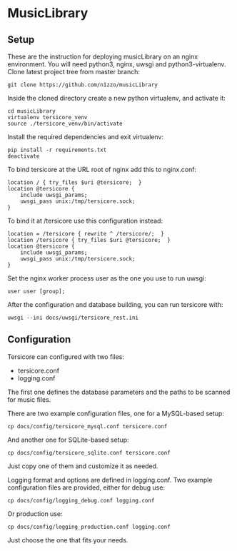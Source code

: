 # MusicLibrary

## Setup

These are the instruction for deploying musicLibrary on an nginx environment.
You will need python3, nginx, uwsgi and python3-virtualenv.
Clone latest project tree from master branch:

    git clone https://github.com/n1zzo/musicLibrary

Inside the cloned directory create a new python virtualenv, and activate it:

    cd musicLibrary
    virtualenv tersicore_venv
    source ./tersicore_venv/bin/activate

Install the required dependencies and exit virtualenv:

    pip install -r requirements.txt
    deactivate

To bind tersicore at the URL root of nginx add this to nginx.conf:

    location / { try_files $uri @tersicore;  }
    location @tersicore {
        include uwsgi_params;
        uwsgi_pass unix:/tmp/tersicore.sock;
    }

To bind it at /tersicore use this configuration instead:

    location = /tersicore { rewrite ^ /tersicore/;  }
    location /tersicore { try_files $uri @tersicore;  }
    location @tersicore {
        include uwsgi_params;
        uwsgi_pass unix:/tmp/tersicore.sock;
    }

Set the nginx worker process user as the one you use to run uwsgi:

    user user [group];

After the configuration and database building, you can run tersicore with:

    uwsgi --ini docs/uwsgi/tersicore_rest.ini

## Configuration

Tersicore can configured with two files:

- tersicore.conf
- logging.conf

The first one defines the database parameters and the paths to be scanned
for music files.

There are two example configuration files, one for a MySQL-based setup:

    cp docs/config/tersicore_mysql.conf tersicore.conf

And another one for SQLite-based setup:

    cp docs/config/tersicore_sqlite.conf tersicore.conf

Just copy one of them and customize it as needed.

Logging format and options are defined in logging.conf.
Two example configuration files are provided, either for debug use:

    cp docs/config/logging_debug.conf logging.conf

Or production use:

    cp docs/config/logging_production.conf logging.conf

Just choose the one that fits your needs.
